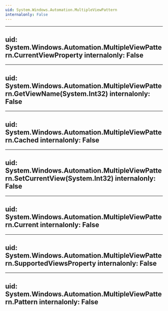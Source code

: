 ```yaml
---
uid: System.Windows.Automation.MultipleViewPattern
internalonly: False
---
```


---
uid: System.Windows.Automation.MultipleViewPattern.CurrentViewProperty
internalonly: False
---

---
uid: System.Windows.Automation.MultipleViewPattern.GetViewName(System.Int32)
internalonly: False
---

---
uid: System.Windows.Automation.MultipleViewPattern.Cached
internalonly: False
---

---
uid: System.Windows.Automation.MultipleViewPattern.SetCurrentView(System.Int32)
internalonly: False
---

---
uid: System.Windows.Automation.MultipleViewPattern.Current
internalonly: False
---

---
uid: System.Windows.Automation.MultipleViewPattern.SupportedViewsProperty
internalonly: False
---

---
uid: System.Windows.Automation.MultipleViewPattern.Pattern
internalonly: False
---
